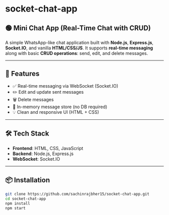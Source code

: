 # socket-chat-app

## 🟢 Mini Chat App (Real-Time Chat with CRUD)

A simple WhatsApp-like chat application built with **Node.js**, **Express.js**, **Socket.IO**, and vanilla **HTML/CSS/JS**. It supports **real-time messaging** along with basic **CRUD operations**: send, edit, and delete messages.

---

## 🔧 Features
- ✅ Real-time messaging via WebSocket (Socket.IO)
- ✏️ Edit and update sent messages
- 🗑️ Delete messages
- 📜 In-memory message store (no DB required)
- 💡 Clean and responsive UI (HTML + CSS)

---

## 🛠 Tech Stack
- **Frontend**: HTML, CSS, JavaScript
- **Backend**: Node.js, Express.js
- **WebSocket**: Socket.IO

---

## 📦 Installation
```bash
git clone https://github.com/sachinrajbher15/socket-chat-app.git
cd socket-chat-app
npm install
npm start